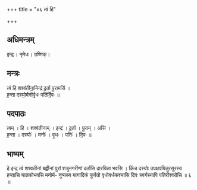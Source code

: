 +++
title = "०६ त्वं हि"

+++
## अधिमन्त्रम्
इन्द्रः। नृमेधः। उष्णिक्।

## मन्त्रः
त्वं हि शश्व॑तीना॒मिन्द्र॑ द॒र्ता पु॒रामसि॑ ।  
ह॒न्ता दस्यो॒र्मनो॑र्वृ॒धः पति॑र्दि॒वः ॥

## पदपाठः
त्वम् । हि । शश्व॑तीनाम् । इन्द्र॑ । द॒र्ता । पु॒राम् । असि॑ ।  
ह॒न्ता । दस्योः॑ । मनोः॑ । वृ॒धः । पतिः॑ । दि॒वः ॥

## भाष्यम्
हे इन्द्र त्वं शश्वतीनां बह्वीनां पुरां शत्रुनगरीणां दर्तासि दारयिता भवसि । किंच दस्योः उपक्षपयितुरसुरस्य हन्तासि घातकोभवसि मनोर्म- नुष्यस्य यागादिकं कुर्वतो वृधोवर्धकश्चासि दिवः स्वर्गस्यापि पतिरीश्वरोसि ॥ ६ ॥